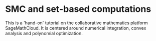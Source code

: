 # SMC and set-based computations
This is a 'hand-on' tutorial on the collaborative mathematics platform SageMathCloud. It is centered around numerical integration, convex analysis and polynomial optimization. 
